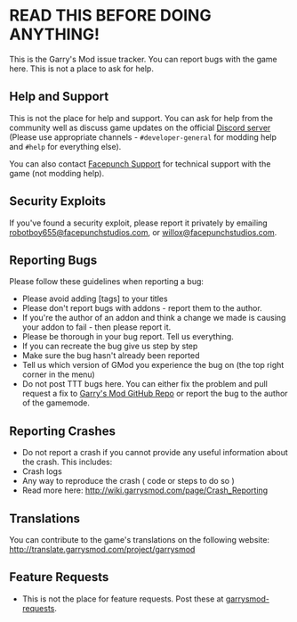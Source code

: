 READ THIS BEFORE DOING ANYTHING!
===============
This is the Garry's Mod issue tracker. You can report bugs with the game here. This is not a place to ask for help.

Help and Support
---
This is not the place for help and support. You can ask for help from the community well as discuss game updates on the official [Discord server](https://discord.gg/gmod) (Please use appropriate channels - `#developer-general` for modding help and `#help` for everything else).

You can also contact [Facepunch Support](https://support.facepunchstudios.com/) for technical support with the game (not modding help).

Security Exploits
---
If you've found a security exploit, please report it privately by emailing robotboy655@facepunchstudios.com, or willox@facepunchstudios.com.

Reporting Bugs
---
Please follow these guidelines when reporting a bug:
* Please avoid adding [tags] to your titles
* Please don't report bugs with addons - report them to the author.
* If you're the author of an addon and think a change we made is causing your addon to fail - then please report it.
* Please be thorough in your bug report. Tell us everything.
* If you can recreate the bug give us step by step
* Make sure the bug hasn't already been reported
* Tell us which version of GMod you experience the bug on (the top right corner in the menu)
* Do not post TTT bugs here. You can either fix the problem and pull request a fix to [Garry's Mod GitHub Repo](https://github.com/garrynewman/garrysmod) or report the bug to the author of the gamemode.

Reporting Crashes
---
* Do not report a crash if you cannot provide any useful information about the crash. This includes:
 * Crash logs
 * Any way to reproduce the crash ( code or steps to do so )
* Read more here: http://wiki.garrysmod.com/page/Crash_Reporting

Translations
---
You can contribute to the game's translations on the following website:
http://translate.garrysmod.com/project/garrysmod

Feature Requests
---
* This is not the place for feature requests. Post these at [garrysmod-requests](https://github.com/Facepunch/garrysmod-requests).
